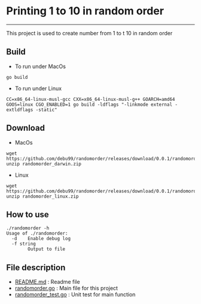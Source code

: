 # Printing 1 to 10 in random order
-----------------------
This project is used to create number from 1 to t 10 in random order

Build
-----------------------
* To run under MacOs
```
go build 
```
* To run under Linux
```
CC=x86_64-linux-musl-gcc CXX=x86_64-linux-musl-g++ GOARCH=amd64 GOOS=linux CGO_ENABLED=1 go build -ldflags "-linkmode external -extldflags -static"
```

Download
-----------------------
* MacOs
```
wget https://github.com/debu99/randomorder/releases/download/0.0.1/randomorder_darwin.zip
unzip randomorder_darwin.zip
```
* Linux
```
wget https://github.com/debu99/randomorder/releases/download/0.0.1/randomorder_linux.zip
unzip randomorder_linux.zip
```

How to use
-----------------------
```
./randomorder -h
Usage of ./randomorder:
  -d    Enable debug log
  -f string
        Output to file
```

File description
-----------------------
* [README.md](./README.md) : Readme file
* [randomorder.go](./randomnumber.go) : Main file for this project
* [randomorder_test.go](./random_test.go) : Unit test for main function

